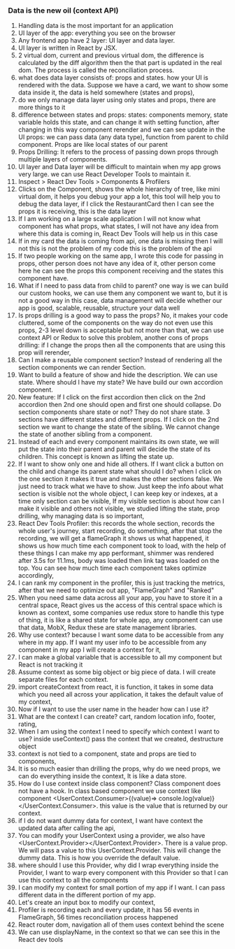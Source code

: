### Data is the new oil (context API)
1. Handling data is the most important for an application
2. UI layer of the app: everything you see on the browser
3. Any frontend app have 2 layer: UI layer and data layer.
4. UI layer is written in React by JSX.
5. 2 virtual dom, current and previous virtual dom, the difference is calculated by the diff algorithm then the that part is updated in the real dom. The process is called the reconciliation process.
6. what does data layer consists of: props and states. how your UI is rendered with the data. Suppose we have a card, we want to show some data inside it, the data is held somewhere (states and props), 
7. do we only manage data layer using only states and props, there are more things to it
8. difference between states and props: states: components memory, state variable holds this state, and can change it with setting function, after changing in this way component rerender and we can see update in the UI
props: we can pass data (any data type), function from parent to child component. Props are like local states of our parent
9. Props Drilling: It refers to the process of passing down props through multiple layers of components.
10. UI layer and Data layer will be difficult to maintain when my app grows very large. we can use React Developer Tools to maintain it.
11. Inspect > React Dev Tools > Components & Profilers
12. Clicks on the Component, shows the whole hierarchy of tree, like mini virtual dom, it helps you debug your app a lot, this tool will help you to debug the data layer, if I click the RestaurantCard then I can see the props it is receiving, this is the data layer
13. If I am working on a large scale application I will not know what component has what props, what states, I will not have any idea from where this data is coming in, React Dev Tools will help us in this case
14. If in my card the data is coming from api, one data is missing then I will not this is not the problem of my code this is the problem of the api
15. If two people working on the same app, I wrote this code for passing in props, other person does not have any idea of it, other person come here he can see the props this component receiving and the states this component have.
16. What if I need to pass data from child to parent? one way is we can build our custom hooks, we can use them any component we want to, but it is not a good way in this case, data management will decide whether our app is good, scalable, reusable, structure your data well
17. Is props drilling is a good way to pass the props? No, it makes your code cluttered, some of the components on the way do not even use this props, 2-3 level down is acceptable but not more than that, we can use context API or Redux to solve this problem, another cons of props drilling: if I change the props then all the components that are using this prop will rerender, 
18. Can I make a reusable component section? Instead of rendering all the section components we can render Section.
19. Want to build a feature of show and hide the description. We can use state. Where should I have my state? We have build our own accordion component.
20. New feature: If I click on the first accordion then click on the 2nd accordion then 2nd one should open and first one should collapse. Do section components share state or not? They do not share state. 3 sections have different states and different props. If I click on the 2nd section we want to change the state of the sibling. We cannot change the state of another sibling from a component.
21. Instead of each and every component maintains its own state, we will put the state into their parent and parent will decide the state of its children. This concept is known as lifting the state up.
22. If I want to show only one and hide all others. If I want click a button on the child and change its parent state what should I do? when I click on the one section it makes it true and makes the other sections false. We just need to track what we have to show. Just keep the info about what section is visible not the whole object, I can keep key or indexes, at a time only section can be visible, If my visible section is about how can I make it visible and others not visible, we studied lifting the state, prop drilling, why managing data is so important, 
23. React Dev Tools Profiler: this records the whole section, records the whole user's journey, start recording, do something, after that stop the recording, we will get a flameGraph it shows us what happened, it shows us how much time each component took to load, with the help of these things I can make my app performant, shimmer was rendered after 3.5s for 11.1ms, body was loaded then link tag was loaded on the top. You can see how much time each component takes optimize accordingly, 
24. I can rank my component in the profiler, this is just tracking the metrics, after that we need to optimize out app, "FlameGraph" and "Ranked"
25. When you need same data across all your app, you have to store it in a central space, React gives us the access of this central space which is known as context, some companies use redux store to handle this type of thing, it is like a shared state for whole app, any component can use that data, MobX, Redux these are state management libraries.
26. Why use context? because I want some data to be accessible from any where in my app. If I want my user info to be accessible from any component in my app I will create a context for it, 
27. I can make a global variable that is accessible to all my component but React is not tracking it
28. Assume context as some big object or big piece of data. I will create separate files for each context.
29. import createContext from react, it is function, it takes in some data which you need all across your application, it takes the default value of my context, 
30. Now if I want to use the user name in the header how can I use it?
31. What are the context I can create? cart, random location info, footer, rating, 
32. When I am using the context I need to specify which context I want to use? inside useContext() pass the context that we created, destructure object
33. context is not tied to a component, state and props are tied to components, 
34. It is so much easier than drilling the props, why do we need props, we can do everything inside the context, It is like a data store.
35. How do I use context inside class component? Class component does not have a hook. In class based component we use context like component <UserContext.Consumer>{(value)=> console.log(value)}</UserContext.Consumer>. this value is the value that is returned by our context.
36. if I do not want dummy data for context, I want have context the updated data after calling the api, 
37. You can modify your UserContext using a provider, we also have <UserContext.Provider></UserContext.Provider>. There is a value prop. We will pass a value to this UserContext.Provider. This will change the dummy data. This is how you override the default value.
38. where should I use this Provider, why did I wrap everything inside the Provider, I want to warp every component with this Provider so that I can use this context to all the components
39. I can modify my context for small portion of my app if I want. I can pass different data in the different portion of my app.
40. Let's create an input box to modify our context, 
41. Profiler is recording each and every update, it has 56 events in FlameGraph, 56 times reconciliation process happened
42. React router dom, navigation all of them uses context behind the scene
43. We can use displayName, in the context so that we can see this in the React dev tools